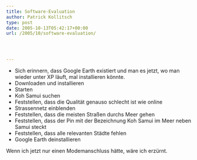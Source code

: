 ```yaml
---
title: Software-Evaluation
author: Patrick Kollitsch
type: post
date: 2005-10-13T05:42:17+00:00
url: /2005/10/software-evaluation/




---
```

  * Sich erinnern, dass Google Earth existiert und man es jetzt, wo man wieder unter XP läuft, mal installieren könnte.
  * Downloaden und installieren
  * Starten
  * Koh Samui suchen
  * Feststellen, dass die Qualität genauso schlecht ist wie online
  * Strassennetz einblenden
  * Feststellen, dass die meisten Straßen durchs Meer gehen
  * Feststellen, dass der Pin mit der Bezeichnung Koh Samui im Meer neben Samui steckt
  * Feststellen, dass alle relevanten Städte fehlen
  * Google Earth deinstallieren

Wenn ich jetzt nur einen Modemanschluss hätte, wäre ich erzürnt.
